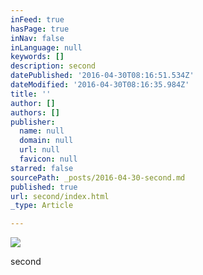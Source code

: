 ```yaml
---
inFeed: true
hasPage: true
inNav: false
inLanguage: null
keywords: []
description: second
datePublished: '2016-04-30T08:16:51.534Z'
dateModified: '2016-04-30T08:16:35.984Z'
title: ''
author: []
authors: []
publisher:
  name: null
  domain: null
  url: null
  favicon: null
starred: false
sourcePath: _posts/2016-04-30-second.md
published: true
url: second/index.html
_type: Article

---
```

![](https://the-grid-user-content.s3-us-west-2.amazonaws.com/3287a305-6d10-4c23-af26-27d671be6756.jpg)

second